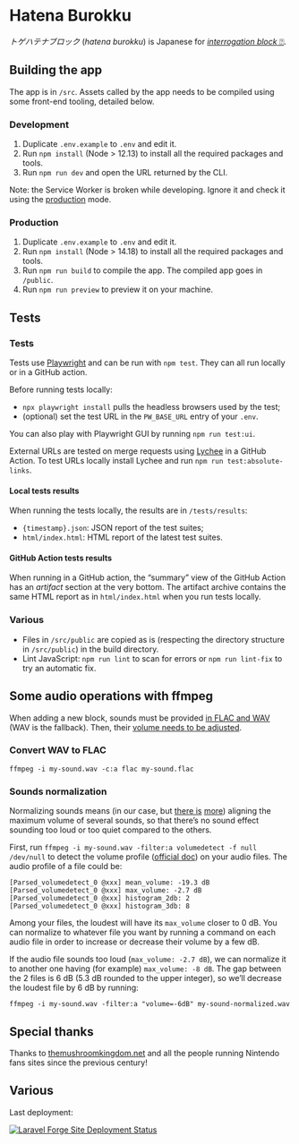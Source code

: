 # Hatena Burokku

_トゲハテナブロック_ (_hatena burokku_) is Japanese for [_interrogation block_ ⍰](https://www.mariowiki.com/%3F_Block).

## Building the app

The app is in `/src`. Assets called by the app needs to be compiled using some front-end tooling, detailed below.

### Development

1. Duplicate `.env.example` to `.env` and edit it.
2. Run `npm install` (Node > 12.13) to install all the required packages and tools.
3. Run `npm run dev` and open the URL returned by the CLI.

Note: the Service Worker is broken while developing. Ignore it and check it using the [production](#production) mode.

### Production

1. Duplicate `.env.example` to `.env` and edit it.
2. Run `npm install` (Node > 14.18) to install all the required packages and tools.
3. Run `npm run build` to compile the app. The compiled app goes in `/public`.
4. Run `npm run preview` to preview it on your machine.

## Tests

### Tests

Tests use [Playwright](https://playwright.dev) and can be run with `npm test`. They can all run locally or in a GitHub action.

Before running tests locally:
- `npx playwright install` pulls the headless browsers used by the test;
- (optional) set the test URL in the `PW_BASE_URL` entry of your `.env`.

You can also play with Playwright GUI by running `npm run test:ui`.

External URLs are tested on merge requests using [Lychee](https://lychee.cli.rs) in a GitHub Action. To test URLs locally install Lychee and run `npm run test:absolute-links`.

#### Local tests results

When running the tests locally, the results are in `/tests/results`:
- `{timestamp}.json`: JSON report of the test suites;
- `html/index.html`: HTML report of the latest test suites.

#### GitHub Action tests results

When running in a GitHub action, the “summary” view of the GitHub Action has an _artifact_ section at the very bottom. The artifact archive contains the same HTML report as in `html/index.html` when you run tests locally.

### Various

- Files in `/src/public` are copied as is (respecting the directory structure in `/src/public`) in the build directory.
- Lint JavaScript: `npm run lint` to scan for errors or `npm run lint-fix` to try an automatic fix.

## Some audio operations with ffmpeg

When adding a new block, sounds must be provided [in FLAC and WAV](#convert-wav-to-flac) (WAV is the fallback). Then, their [volume needs to be adjusted](#sounds-normalization).

### Convert WAV to FLAC

`ffmpeg -i my-sound.wav -c:a flac my-sound.flac`

### Sounds normalization

Normalizing sounds means (in our case, but [there is](https://trac.ffmpeg.org/wiki/AudioVolume) [more](https://superuser.com/questions/323119/how-can-i-normalize-audio-using-ffmpeg/323127#323127)) aligning the maximum volume of several sounds, so that there’s no sound effect sounding too loud or too quiet compared to the others.

First, run `ffmpeg -i my-sound.wav -filter:a volumedetect -f null /dev/null` to detect the volume profile ([official doc](https://ffmpeg.org/ffmpeg-filters.html#volumedetect)) on your audio files. The audio profile of a file could be:

```
[Parsed_volumedetect_0 @xxx] mean_volume: -19.3 dB
[Parsed_volumedetect_0 @xxx] max_volume: -2.7 dB
[Parsed_volumedetect_0 @xxx] histogram_2db: 2
[Parsed_volumedetect_0 @xxx] histogram_3db: 8
```

Among your files, the loudest will have its `max_volume` closer to 0 dB. You can normalize to whatever file you want by running a command on each audio file in order to increase or decrease their volume by a few dB.

If the audio file sounds too loud (`max_volume: -2.7 dB`), we can normalize it to another one having (for example) `max_volume: -8 dB`. The gap between the 2 files is 6 dB (5.3 dB rounded to the upper integer), so we’ll decrease the loudest file by 6 dB by running:

`ffmpeg -i my-sound.wav -filter:a "volume=-6dB" my-sound-normalized.wav`

## Special thanks

Thanks to [themushroomkingdom.net](https://themushroomkingdom.net) and all the people running Nintendo fans sites since the previous century!

## Various

Last deployment:

[![Laravel Forge Site Deployment Status](https://img.shields.io/endpoint?url=https%3A%2F%2Fforge.laravel.com%2Fsite-badges%2Fb01968f7-ee1c-4f3e-9d8d-905326620747%3Fdate%3D1%26commit%3D1&style=for-the-badge)](https://forge.laravel.com)

